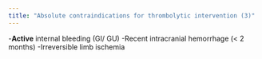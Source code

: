 ```yaml
---
title: "Absolute contraindications for thrombolytic intervention (3)"
---
```

-<b>Active</b> internal bleeding (GI/ GU)
-Recent intracranial hemorrhage (&lt; 2 months)
-Irreversible limb ischemia

